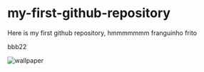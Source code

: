 # my-first-github-repository
Here is my first github repository, hmmmmmmm franguinho frito

bbb22


![wallpaper](https://user-images.githubusercontent.com/99911487/154559009-f1ccab1a-f3fb-4ab0-b338-075d6306f2fa.jpeg)
